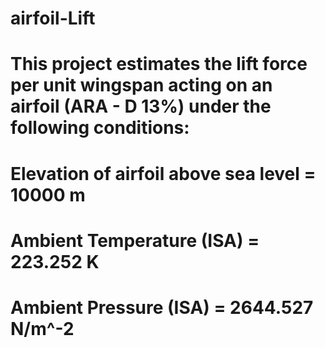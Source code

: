 # airfoil-Lift

# This project estimates the lift force per unit wingspan acting on an airfoil (ARA - D 13%) under the following conditions:

# Elevation of airfoil above sea level = 10000 m
# Ambient Temperature (ISA)            = 223.252 K
# Ambient Pressure (ISA)               = 2644.527 N/m^-2
